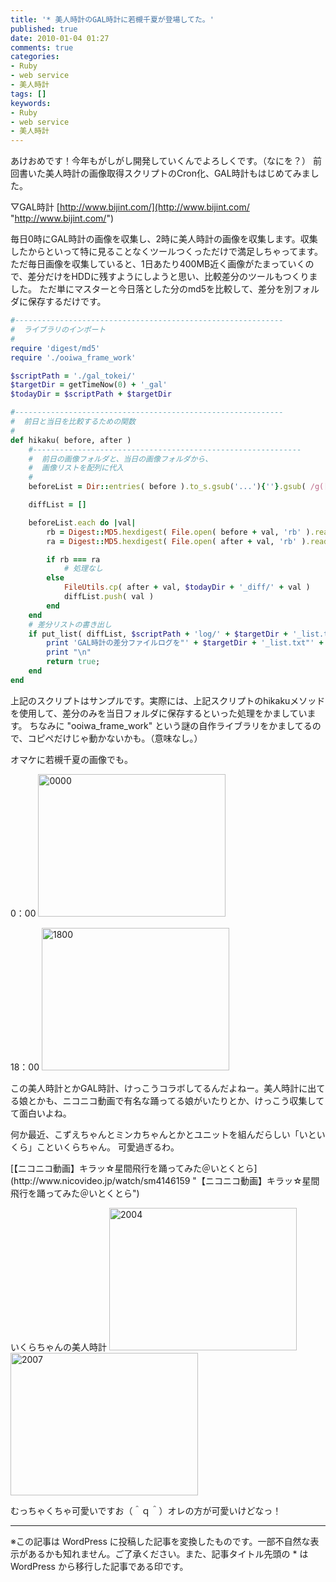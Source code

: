 ```yaml
---
title: '* 美人時計のGAL時計に若槻千夏が登場してた。'
published: true
date: 2010-01-04 01:27
comments: true
categories:
- Ruby
- web service
- 美人時計
tags: []
keywords:
- Ruby
- web service
- 美人時計
---
```

あけおめです！今年もがしがし開発していくんでよろしくです。（なにを？）
前回書いた美人時計の画像取得スクリプトのCron化、GAL時計もはじめてみました。

▽GAL時計
[http://www.bijint.com/](http://www.bijint.com/ "http://www.bijint.com/")

毎日0時にGAL時計の画像を収集し、2時に美人時計の画像を収集します。収集したからといって特に見ることなくツールつくっただけで満足しちゃってます。
ただ毎日画像を収集していると、1日あたり400MB近く画像がたまっていくので、差分だけをHDDに残すようにしようと思い、比較差分のツールもつくりました。
ただ単にマスターと今日落とした分のmd5を比較して、差分を別フォルダに保存するだけです。

```ruby
#------------------------------------------------------------
#  ライブラリのインポート
#
require 'digest/md5'
require './ooiwa_frame_work'

$scriptPath = './gal_tokei/'
$targetDir = getTimeNow(0) + '_gal'
$todayDir = $scriptPath + $targetDir

#------------------------------------------------------------
#  前日と当日を比較するための関数
#
def hikaku( before, after )
	#------------------------------------------------------------
	#  前日の画像フォルダと、当日の画像フォルダから、
	#  画像リストを配列に代入
	#
	beforeList = Dir::entries( before ).to_s.gsub('...'){''}.gsub( /g([0-9])/ ){ 'g ' + $1 }.split(' ').sort()

	diffList = []

	beforeList.each do |val|
		rb = Digest::MD5.hexdigest( File.open( before + val, 'rb' ).read )
		ra = Digest::MD5.hexdigest( File.open( after + val, 'rb' ).read )

		if rb === ra
			# 処理なし
		else
			FileUtils.cp( after + val, $todayDir + '_diff/' + val )
			diffList.push( val )
		end
	end
	# 差分リストの書き出し
	if put_list( diffList, $scriptPath + 'log/' + $targetDir + '_list.txt' )
		print 'GAL時計の差分ファイルログを"' + $targetDir + '_list.txt"' + 'に書き出しました。'
		print "\n"
		return true;
	end
end
```

上記のスクリプトはサンプルです。実際には、上記スクリプトのhikakuメソッドを使用して、差分のみを当日フォルダに保存するといった処理をかましています。
ちなみに "ooiwa_frame_work" という謎の自作ライブラリをかましてるので、コピペだけじゃ動かないかも。（意味なし。）

オマケに若槻千夏の画像でも。

0：00
<img src="http://hiropo.co.uk/wp-content/uploads/2010/01/0000-300x228.jpg" alt="0000" title="0000" width="300" height="228" class="alignnone size-medium wp-image-349" />

18：00
<img src="http://hiropo.co.uk/wp-content/uploads/2010/01/1800-300x228.jpg" alt="1800" title="1800" width="300" height="228" class="alignnone size-medium wp-image-350" />

この美人時計とかGAL時計、けっこうコラボしてるんだよねー。美人時計に出てる娘とかも、ニコニコ動画で有名な踊ってる娘がいたりとか、けっこう収集してて面白いよね。

何か最近、こずえちゃんとミンカちゃんとかとユニットを組んだらしい「いといくら」こといくらちゃん。
可愛過ぎるわ。
<script type="text/javascript" src="http://ext.nicovideo.jp/thumb_watch/sm4146159"></script><noscript>[【ニコニコ動画】キラッ☆星間飛行を踊ってみた＠いとくとら](http://www.nicovideo.jp/watch/sm4146159 "【ニコニコ動画】キラッ☆星間飛行を踊ってみた＠いとくとら")</noscript>

いくらちゃんの美人時計
<img src="http://hiropo.co.uk/wp-content/uploads/2010/01/2004-300x228.jpg" alt="2004" title="2004" width="300" height="228" class="alignnone size-medium wp-image-351" />
<img src="http://hiropo.co.uk/wp-content/uploads/2010/01/2007-300x228.jpg" alt="2007" title="2007" width="300" height="228" class="alignnone size-medium wp-image-352" />

むっちゃくちゃ可愛いですお（＾ｑ＾）オレの方が可愛いけどなっ！

---
※この記事は WordPress に投稿した記事を変換したものです。一部不自然な表示があるかも知れません。ご了承ください。また、記事タイトル先頭の * は WordPress から移行した記事である印です。

